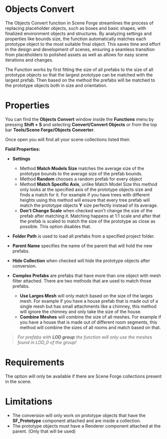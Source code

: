 ﻿
# Objects Convert

The Objects Convert function in Scene Forge streamlines the process of replacing placeholder objects, such as boxes and basic shapes, with finalized environment objects and structures. By analyzing settings and properties like bounds size, the function automatically matches each prototype object to the most suitable final object. This saves time and effort in the design and development of scenes, ensuring a seamless transition from placeholders to polished assets as well as allows for easy scene iterations and changes.

The Function works by first fitting the size of all prefabs to the size of all prototype objects so that the largest prototype can be matched with the largest prefab. Then based on the method the prefabs will be matched to the prototype objects both in size and orientation.

# Properties

You can find the **Objects Convert** window inside the **Functions** menu by pressing **Shift + S** and selecting **Convert/Convert Objects** or from the top bar **Tools/Scene Forge/Objects Converter**.

Once open you will find all your scene collections listed their.

**Field Properties:**

- **Settings**

	- Method **Match Models Size** matches the average size of the prototype bounds to the average size of the prefab bounds.
	- Method **Random** chooses a random prefab for every object
	- Method **Match Specific Axis**, unlike Match Model Size this method only looks at the specified axis of the prototype objects size and finds a match for it. For example if you have trees with different heights using this method will ensure that every tree prefab will match the prototype objects **Y** size perfectly instead of its average.
	- **Don't Change Scale** when checked won't change the size of the prefab after matching it. Matching happens at 1:1 scale and after that the prefab is scaled to match the size of the prototype as close as possible. This option disables that. 
	
- **Folder Path** is used to load all prefabs from a specified project folder.
- **Parent Name** specifies the name of the parent that will hold the new prefabs.
- **Hide Collection** when checked will hide the prototype objects after conversion.
- **Complex Prefabs** are prefabs that have more than one object with mesh filter attached. There are two methods that are used to match those prefabs.

	- **Use Larges Mesh** will only match based on the size of the larges mesh. For example if you have a house prefab that is made out of a single mesh but has small attachments like a chimney, this method will ignore the chimney and only take the size of the house.
	- **Combine Meshes** will combine the size of all meshes. For example if you have a house that is made out of different room segments, this method will combine the sizes of all rooms and match based on that.

>*For prefabs with **LOD group** the function will only use the meshes found in LOD_0 of the group!*

# Requirements

The option will only be available if there are Scene Forge collections present in the scene.


# Limitations

- The conversion will only work on prototype objects that have the **SF_Prototype** component attached and are inside a collection.
- The prototype objects must have a Renderer component attached at the parent. (Only that will be used)

